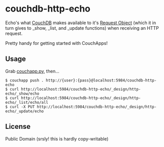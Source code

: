 # couchdb-http-echo

Echo's what [CouchDB](http://couchdb.apache.org) makes available to it's
[Request Object](http://docs.couchdb.org/en/1.6.1/json-structure.html#request-object)
(which it in turn gives to _show, _list, and _update functions) when receiving
an HTTP request.

Pretty handy for getting started with CouchApps!

## Usage

Grab [couchapp.py](http://github.com/couchapp/couchapp), then...
```
$ couchapp push . http://{user}:{pass}@localhost:5984/couchdb-http-echo
$ curl http://localhost:5984/couchdb-http-echo/_design/http-echo/_show/echo
$ curl http://localhost:5984/couchdb-http-echo/_design/http-echo/_list/echo/all
$ curl -X PUT http://localhost:5984/couchdb-http-echo/_design/http-echo/_update/echo
```

## License

Public Domain (srsly! this is hardly copy-writable)

